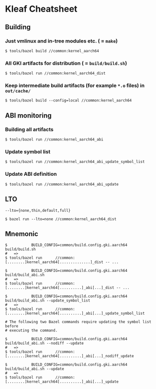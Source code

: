 # Kleaf Cheatsheet

## Building

### Just vmlinux and in-tree modules etc. ( = `make`)

```shell
$ tools/bazel build //common:kernel_aarch64
```

### All GKI artifacts for distribution ( = `build/build.sh`)

```shell
$ tools/bazel run //common:kernel_aarch64_dist
```

### Keep intermediate build artifacts (for example `*.o` files) in `out/cache/`

```shell
$ tools/bazel build --config=local //common:kernel_aarch64
```

## ABI monitoring

### Building all artifacts

```shell
$ tools/bazel run //common:kernel_aarch64_abi
```

### Update symbol list

```shell
$ tools/bazel run //common:kernel_aarch64_abi_update_symbol_list
```

### Update ABI definition

```shell
$ tools/bazel run //common:kernel_aarch64_abi_update
```

## LTO

```text
--lto={none,thin,default,full}
```

```shell
$ bazel run --lto=none //common:kernel_aarch64_dist
```

## Mnemonic

```text
$           BUILD_CONFIG=common/build.config.gki.aarch64 build/build.sh
#   =>
$ tools/bazel run      //common:[........]kernel_aarch64[..............]_dist -- ...

$           BUILD_CONFIG=common/build.config.gki.aarch64 build/build_abi.sh
#   =>
$ tools/bazel run      //common:[........]kernel_aarch64[..........]_abi[...]_dist -- ...

$           BUILD_CONFIG=common/build.config.gki.aarch64 build/build_abi.sh --update_symbol_list
#   =>
$ tools/bazel run      //common:[........]kernel_aarch64[..........]_abi[...]_update_symbol_list

# The following two Bazel commands require updating the symbol list before
# executing the command.

$           BUILD_CONFIG=common/build.config.gki.aarch64 build/build_abi.sh --nodiff --update
#   =>
$ tools/bazel run      //common:[........]kernel_aarch64[..........]_abi[...]_nodiff_update

$           BUILD_CONFIG=common/build.config.gki.aarch64 build/build_abi.sh --update
#   =>
$ tools/bazel run      //common:[........]kernel_aarch64[..........]_abi[...]_update
```
